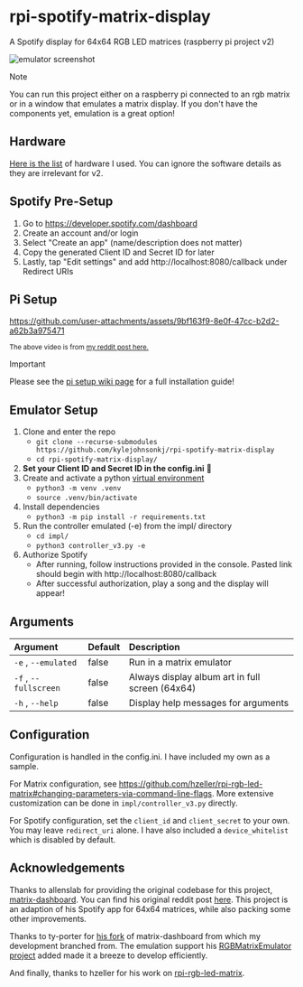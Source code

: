 # rpi-spotify-matrix-display

A Spotify display for 64x64 RGB LED matrices (raspberry pi project v2)

![emulator screenshot](screenshot.png)

> [!NOTE]
> You can run this project either on a raspberry pi connected to an rgb matrix or in a window that emulates a matrix display. If you don't have the components yet, emulation is a great option!

## Hardware
[Here is the list](https://www.reddit.com/r/raspberry_pi/comments/ombwwg/my_64x64_rgb_led_matrix_album_art_display_pi_3b/) of hardware I used. You can ignore the software details as they are irrelevant for v2.

## Spotify Pre-Setup
1. Go to https://developer.spotify.com/dashboard
2. Create an account and/or login
3. Select "Create an app" (name/description does not matter)
4. Copy the generated Client ID and Secret ID for later
5. Lastly, tap "Edit settings" and add http://localhost:8080/callback under Redirect URIs

## Pi Setup

https://github.com/user-attachments/assets/9bf163f9-8e0f-47cc-b2d2-a62b3a975471

<sup>The above video is from [my reddit post here.](https://www.reddit.com/r/raspberry_pi/comments/ziz4hk/my_64x64_rgb_led_matrix_album_art_display_pi_3b/)</sup>

> [!IMPORTANT]
> Please see the [pi setup wiki page](https://github.com/kylejohnsonkj/rpi-spotify-matrix-display/wiki/raspberry-pi-full-setup-guide) for a full installation guide!

## Emulator Setup

1. Clone and enter the repo
   - `git clone --recurse-submodules https://github.com/kylejohnsonkj/rpi-spotify-matrix-display`
   - `cd rpi-spotify-matrix-display/`
2. **Set your Client ID and Secret ID in the config.ini** 🙂
3. Create and activate a python [virtual environment](https://packaging.python.org/en/latest/guides/installing-using-pip-and-virtual-environments/)
   - `python3 -m venv .venv`
   - `source .venv/bin/activate`
4. Install dependencies
   - `python3 -m pip install -r requirements.txt`
5. Run the controller emulated (-e) from the impl/ directory
   - `cd impl/`
   - `python3 controller_v3.py -e`
6. Authorize Spotify
   - After running, follow instructions provided in the console. Pasted link should begin with http://localhost:8080/callback
   - After successful authorization, play a song and the display will appear!

## Arguments
| Argument | Default | Description |
| :- | :- | :- |
|`-e` , `--emulated`| false | Run in a matrix emulator |
|`-f` , `--fullscreen`| false | Always display album art in full screen (64x64) |
|`-h` , `--help`| false | Display help messages for arguments |

## Configuration
Configuration is handled in the config.ini. I have included my own as a sample.

For Matrix configuration, see https://github.com/hzeller/rpi-rgb-led-matrix#changing-parameters-via-command-line-flags. More extensive customization can be done in `impl/controller_v3.py` directly.

For Spotify configuration, set the `client_id` and `client_secret` to your own. You may leave `redirect_uri` alone. I have also included a `device_whitelist` which is disabled by default.

## Acknowledgements
Thanks to allenslab for providing the original codebase for this project, [matrix-dashboard](https://github.com/allenslab/matrix-dashboard). You can find his original reddit post [here](https://www.reddit.com/r/3Dprinting/comments/ujyy4g/i_designed_and_3d_printed_a_led_matrix_dashboard/). This project is an adaption of his Spotify app for 64x64 matrices, while also packing some other improvements.

Thanks to ty-porter for [his fork](https://github.com/ty-porter/matrix-dashboard) of matrix-dashboard from which my development branched from. The emulation support his [RGBMatrixEmulator project](https://github.com/ty-porter/RGBMatrixEmulator) added made it a breeze to develop efficiently.

And finally, thanks to hzeller for his work on [rpi-rgb-led-matrix](https://github.com/hzeller/rpi-rgb-led-matrix).
